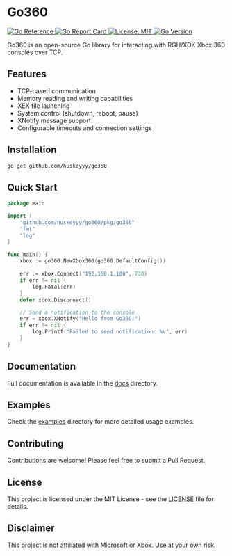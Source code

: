 
# Go360

<p>
  <a href="https://pkg.go.dev/github.com/Huskeyyy/Go360">
    <img src="https://pkg.go.dev/badge/github.com/Huskeyyy/Go360.svg" alt="Go Reference">
  </a>
  <a href="https://goreportcard.com/report/github.com/Huskeyyy/Go360">
    <img src="https://goreportcard.com/badge/github.com/Huskeyyy/Go360" alt="Go Report Card">
  </a>
  <a href="https://opensource.org/licenses/MIT">
    <img src="https://img.shields.io/badge/License-MIT-yellow.svg" alt="License: MIT">
  </a>
  <a href="https://github.com/Huskeyyy/Go360">
    <img src="https://img.shields.io/github/go-mod/go-version/Huskeyyy/Go360" alt="Go Version">
  </a>
</p>


Go360 is an open-source Go library for interacting with RGH/XDK Xbox 360 consoles over TCP.

## Features

- TCP-based communication
- Memory reading and writing capabilities
- XEX file launching
- System control (shutdown, reboot, pause)
- XNotify message support
- Configurable timeouts and connection settings

## Installation

```bash
go get github.com/huskeyyy/go360
```

## Quick Start

```go
package main

import (
    "github.com/huskeyyy/go360/pkg/go360"
    "fmt"
    "log"
)

func main() {
    xbox := go360.NewXbox360(go360.DefaultConfig())
    
    err := xbox.Connect("192.168.1.100", 730)
    if err != nil {
        log.Fatal(err)
    }
    defer xbox.Disconnect()

    // Send a notification to the console
    err = xbox.XNotify("Hello from Go360!")
    if err != nil {
        log.Printf("Failed to send notification: %v", err)
    }
}
```

## Documentation

Full documentation is available in the [docs](./docs) directory.


## Examples

Check the [examples](./examples) directory for more detailed usage examples.

## Contributing

Contributions are welcome! Please feel free to submit a Pull Request.

## License

This project is licensed under the MIT License - see the [LICENSE](LICENSE) file for details.

## Disclaimer

This project is not affiliated with Microsoft or Xbox. Use at your own risk.
